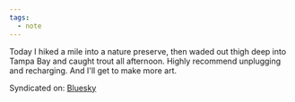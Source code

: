 ```yaml
---
tags:
  - note
---
```


Today I hiked a mile into a nature preserve, then waded out thigh deep into Tampa Bay and caught trout all afternoon. Highly recommend unplugging and recharging. And I'll get to make more art.

<a class="u-bridgy-fed" href="https://fed.brid.gy/" hidden="from-humans"></a>
<a class="u-bridgy" href="https://brid.gy/publish/bluesky" hidden="from-humans"></a>
<data class="p-bridgy-omit-link" value="maybe" />

Syndicated on: <a href="https://bsky.app/profile/michaelbishop.me/post/3kmbv2yyauy2u" class="u-syndication">Bluesky</a>